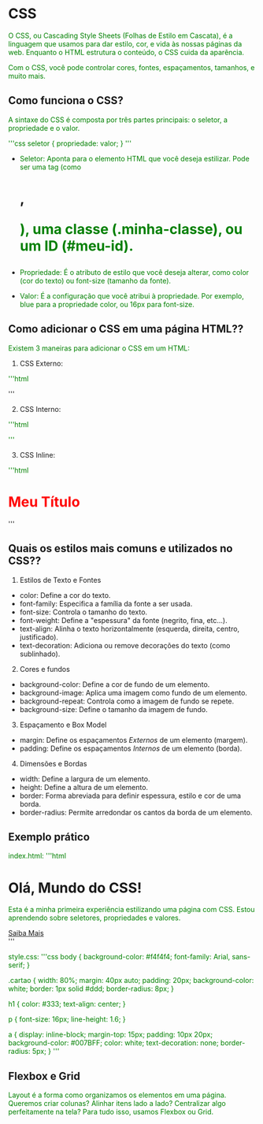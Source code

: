 # CSS

O CSS, ou Cascading Style Sheets (Folhas de Estilo em Cascata), é a linguagem que usamos para dar estilo, cor, e vida às nossas páginas da web. Enquanto o HTML estrutura o conteúdo, o CSS cuida da aparência.

Com o CSS, você pode controlar cores, fontes, espaçamentos, tamanhos, e muito mais.

## Como funciona o CSS?

A sintaxe do CSS é composta por três partes principais: o seletor, a propriedade e o valor.

'''css
seletor {
    propriedade: valor;
}
'''

- Seletor: Aponta para o elemento HTML que você deseja estilizar. Pode ser uma tag (como <h1>, <p>), uma classe (.minha-classe), ou um ID (#meu-id).

- Propriedade: É o atributo de estilo que você deseja alterar, como color (cor do texto) ou font-size (tamanho da fonte).

- Valor: É a configuração que você atribui à propriedade. Por exemplo, blue para a propriedade color, ou 16px para font-size.

## Como adicionar o CSS em uma página HTML??

Existem 3 maneiras para adicionar o CSS em um HTML:

1. CSS Externo:

'''html
<link rel="stylesheet" href="style.css">
'''

2. CSS Interno:

'''html
<style>
  p {
    color: green;
  }
</style>
'''

3. CSS Inline:

'''html
<h1 style="color: red;">Meu Título</h1>
'''

## Quais os estilos mais comuns e utilizados no CSS??

1. Estilos de Texto e Fontes

- color: Define a cor do texto.
- font-family: Especifica a família da fonte a ser usada.
- font-size: Controla o tamanho do texto.
- font-weight: Define a "espessura" da fonte (negrito, fina, etc...).
- text-align: Alinha o texto horizontalmente (esquerda, direita, centro, justificado).
- text-decoration: Adiciona ou remove decorações do texto (como sublinhado).

2. Cores e fundos

- background-color: Define a cor de fundo de um elemento.
- background-image: Aplica uma imagem como fundo de um elemento.
- background-repeat: Controla como a imagem de fundo se repete.
- background-size: Define o tamanho da imagem de fundo.

3. Espaçamento e Box Model 

- margin: Define os espaçamentos *Externos* de um elemento (margem).
- padding: Define os espaçamentos *Internos* de um elemento (borda).

4. Dimensões e Bordas

- width: Define a largura de um elemento.
- height: Define a altura de um elemento.
- border: Forma abreviada para definir espessura, estilo e cor de uma borda.
- border-radius: Permite arredondar os cantos da borda de um elemento.

## Exemplo prático

index.html:
'''html
<!DOCTYPE html>
<html lang="pt-BR">
<head>
    <meta charset="UTF-8">
    <meta name="viewport" content="width=device-width, initial-scale=1.0">
    <title>Minha Primeira Página com CSS</title>
    <link rel="stylesheet" href="style.css">
</head>
<body>
    <div class="cartao">
        <h1>Olá, Mundo do CSS!</h1>
        <p>Esta é a minha primeira experiência estilizando uma página com CSS. Estou aprendendo sobre seletores, propriedades e valores.</p>
        <a href="#">Saiba Mais</a>
    </div>
</body>
</html>
'''

style.css:
'''css
body {
    background-color: #f4f4f4;
    font-family: Arial, sans-serif;
}

.cartao {
    width: 80%;
    margin: 40px auto;
    padding: 20px;
    background-color: white;
    border: 1px solid #ddd;
    border-radius: 8px;
}

h1 {
    color: #333;
    text-align: center;
}

p {
    font-size: 16px;
    line-height: 1.6;
}

a {
    display: inline-block;
    margin-top: 15px;
    padding: 10px 20px;
    background-color: #007BFF;
    color: white;
    text-decoration: none;
    border-radius: 5px;
}
'''

## Flexbox e Grid

Layout é a forma como organizamos os elementos em uma página. Queremos criar colunas? Alinhar itens lado a lado? Centralizar algo perfeitamente na tela? Para tudo isso, usamos Flexbox ou Grid.